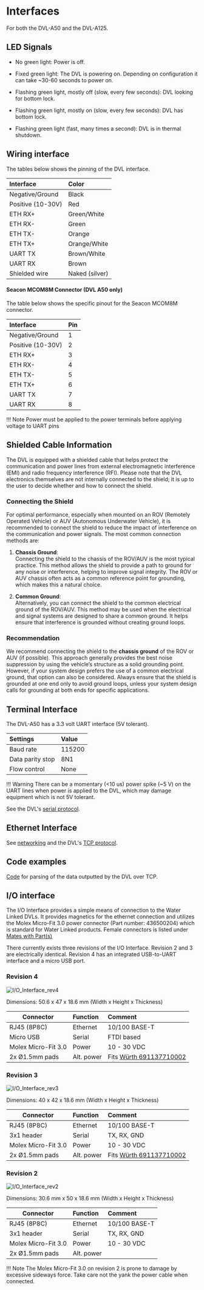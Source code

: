 # Interfaces

For both the DVL-A50 and the DVL-A125.

## LED Signals

* No green light: Power is off.

* Fixed green light: The DVL is powering on. Depending on configuration it can take ~30-60 seconds to power on.

* Flashing green light, mostly off (slow, every few seconds): DVL looking for bottom lock.

* Flashing green light, mostly on (slow, every few seconds): DVL has bottom lock.

* Flashing green light (fast, many times a second): DVL is in thermal shutdown.

## Wiring interface

The tables below shows the pinning of the DVL interface.

| Interface           | Color |
| :------------------ | :-- |
| Negative/Ground | Black   |
| Positive (10-30V) | Red  |
| ETH RX+ | Green/White  |
| ETH RX- | Green  |
| ETH TX- | Orange   |
| ETH TX+ | Orange/White   |
| UART TX | Brown/White   |
| UART RX | Brown  |
| Shielded wire | Naked (silver) | 

#### Seacon MCOM8M Connector (DVL A50 only)
The table below shows the specific pinout for the Seacon MCOM8M connector.

| Interface          | Pin  |
| :------------------ | :-- |
| Negative/Ground | 1  |
| Positive (10-30V) | 2 |
| ETH RX+ | 3  |
| ETH RX- | 4  |
| ETH TX- | 5  |
| ETH TX+ | 6  |
| UART TX | 7  |
| UART RX | 8  |


!!! Note
	Power must be applied to the power terminals before applying voltage to UART pins

## Shielded Cable Information

The DVL is equipped with a shielded cable that helps protect the communication and power lines from external electromagnetic interference (EMI) and radio frequency interference (RFI). Please note that the DVL electronics themselves are not internally connected to the shield; it is up to the user to decide whether and how to connect the shield.

### Connecting the Shield

For optimal performance, especially when mounted on an ROV (Remotely Operated Vehicle) or AUV (Autonomous Underwater Vehicle), it is recommended to connect the shield to reduce the impact of interference on the communication and power signals. The most common connection methods are:

1. **Chassis Ground**:  
   Connecting the shield to the chassis of the ROV/AUV is the most typical practice. This method allows the shield to provide a path to ground for any noise or interference, helping to improve signal integrity. The ROV or AUV chassis often acts as a common reference point for grounding, which makes this a natural choice.

2. **Common Ground**:  
   Alternatively, you can connect the shield to the common electrical ground of the ROV/AUV. This method may be used when the electrical and signal systems are designed to share a common ground. It helps ensure that interference is grounded without creating ground loops.

### Recommendation

We recommend connecting the shield to the **chassis ground** of the ROV or AUV (if possible). This approach generally provides the best noise suppression by using the vehicle’s structure as a solid grounding point. However, if your system design prefers the use of a common electrical ground, that option can also be considered. Always ensure that the shield is grounded at one end only to avoid ground loops, unless your system design calls for grounding at both ends for specific applications.


## Terminal Interface

The DVL-A50 has a 3.3 volt UART interface (5V tolerant).

| Settings           | Value |
| :------------------ | :-- |
| Baud rate | 115200  |
| Data parity stop | 8N1   |
| Flow control | None  |

!!! Warning
	There can be a momentary (<10 us) power spike (~5 V) on the UART lines when power is applied to the DVL, which may damage equipment which is not 5V tolerant.

See the DVL's [serial protocol](../dvl-protocol#serial-protocol).

## Ethernet Interface

See [networking](../networking) and the DVL's [TCP protocol](../dvl-protocol#ethernet-protocol-tcp).


## Code examples

[Code](https://github.com/waterlinked/dvl-python/tree/master/tcp) for parsing of the data outputted by the DVL over TCP.


##  I/O interface

The I/O Interface provides a simple means of connection to the Water Linked DVLs. It provides magnetics for the ethernet connection and utilizes the Molex Micro-Fit 3.0 power connector (Part number: 436500204) which is standard for Water Linked products. Female connectors is listed under [Mates with Part(s)](https://www.molex.com/en-us/products/part-detail/436500204#mates-with-use-with) 

There currently exists three revisions of the I/O Interface. Revision 2 and 3 are electrically identical. Revision 4 has an integrated USB-to-UART interface and a micro USB port.

### Revision 4

![I/O_Interface_rev4](../img/WL-31014-4_IO_Interface_connections.png)

Dimensions: 50.6 x 47 x 18.6 mm (Width x Height x Thickness)

| Connector           | Function   | Comment |
| ------------------- | :--------- | :------ |
| RJ45 (8P8C)         | Ethernet   | 10/100 BASE-T |
| Micro USB           | Serial     | FTDI based |
| Molex Micro-Fit 3.0 | Power      | 10 - 30 VDC |
| 2x Ø1.5mm pads      | Alt. power | Fits [Würth 691137710002](https://octopart.com/691137710002-w%C3%BCrth+elektronik-78871135) |

### Revision 3

![I/O_Interface_rev3](../img/WL-31014-3_IO_Interface_connections.png)

Dimensions: 40 x 42 x 18.6 mm (Width x Height x Thickness)

| Connector           | Function   | Comment |
| ------------------- | :--------- | :------ |
| RJ45 (8P8C)         | Ethernet   | 10/100 BASE-T |
| 3x1 header          | Serial     | TX, RX, GND |
| Molex Micro-Fit 3.0 | Power      | 10 - 30 VDC |
| 2x Ø1.5mm pads      | Alt. power | Fits [Würth 691137710002](https://octopart.com/691137710002-w%C3%BCrth+elektronik-78871135) |

### Revision 2

![I/O_Interface_rev2](../img/WL-31014-2_IO_Interface_connections.png)

Dimensions: 30.6 mm x 50 x 18.6 mm (Width x Height x Thickness)

| Connector           | Function   | Comment |
| ------------------- | :--------- | :------ |
| RJ45 (8P8C)         | Ethernet   | 10/100 BASE-T |
| 3x1 header          | Serial     | TX, RX, GND |
| Molex Micro-Fit 3.0 | Power      | 10 - 30 VDC |
| 2x Ø1.5mm pads      | Alt. power |  |

!!! Note
	The Molex Micro-Fit 3.0 on revision 2 is prone to damage by excessive sideways force. Take care not the yank the power cable when connected.
